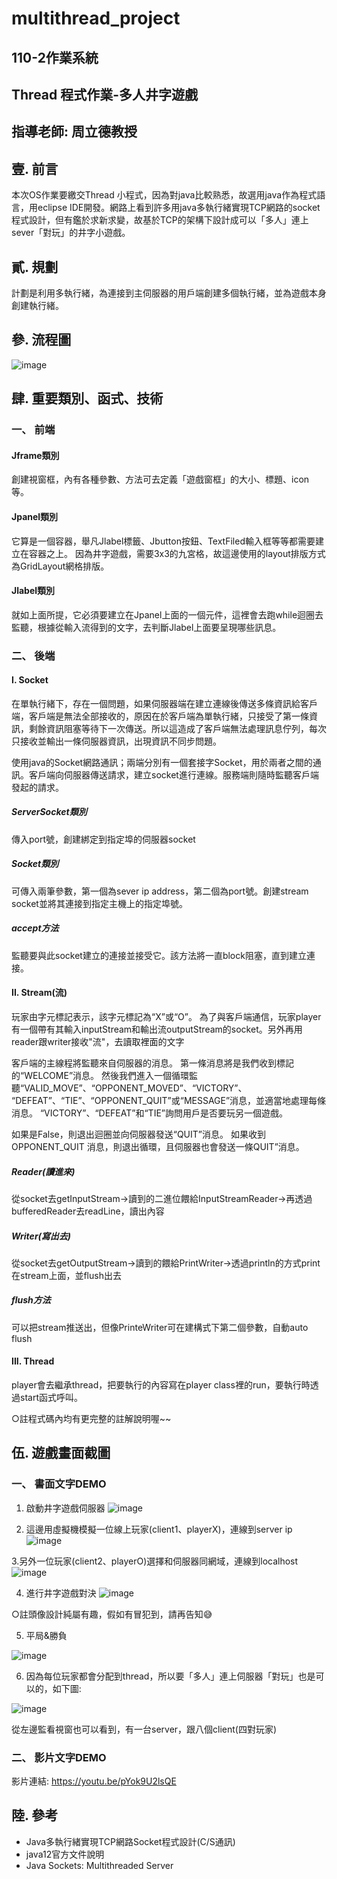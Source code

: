 # multithread_project

## 110-2作業系統
## Thread 程式作業-多人井字遊戲
## 指導老師: 周立德教授

## 壹.	前言
本次OS作業要繳交Thread 小程式，因為對java比較熟悉，故選用java作為程式語言，用eclipse IDE開發。網路上看到許多用java多執行緒實現TCP網路的socket程式設計，但有鑑於求新求變，故基於TCP的架構下設計成可以「多人」連上sever「對玩」的井字小遊戲。

## 貳.	規劃
計劃是利用多執行緒，為連接到主伺服器的用戶端創建多個執行緒，並為遊戲本身創建執行緒。

## 參.	流程圖
![image](https://user-images.githubusercontent.com/92431095/168872986-3979e6d9-7ba6-48a5-ae81-f59647dbd252.png)

## 肆.	重要類別、函式、技術
### 一、	前端
#### Jframe類別
創建視窗框，內有各種參數、方法可去定義「遊戲窗框」的大小、標題、icon等。

#### Jpanel類別
它算是一個容器，舉凡Jlabel標籤、Jbutton按鈕、TextFiled輸入框等等都需要建立在容器之上。
因為井字遊戲，需要3x3的九宮格，故這邊使用的layout排版方式為GridLayout網格排版。

#### Jlabel類別
就如上面所提，它必須要建立在Jpanel上面的一個元件，這裡會去跑while迴圈去監聽，根據從輸入流得到的文字，去判斷Jlabel上面要呈現哪些訊息。


### 二、	後端
#### I.	Socket
在單執行緒下，存在一個問題，如果伺服器端在建立連線後傳送多條資訊給客戶端，客戶端是無法全部接收的，原因在於客戶端為單執行緒，只接受了第一條資訊，剩餘資訊阻塞等待下一次傳送。所以這造成了客戶端無法處理訊息佇列，每次只接收並輸出一條伺服器資訊，出現資訊不同步問題。

使用java的Socket網路通訊；兩端分別有一個套接字Socket，用於兩者之間的通訊。客戶端向伺服器傳送請求，建立socket進行連線。服務端則隨時監聽客戶端發起的請求。

##### ServerSocket類別
傳入port號，創建綁定到指定埠的伺服器socket

##### Socket類別
可傳入兩筆參數，第一個為sever ip address，第二個為port號。創建stream socket並將其連接到指定主機上的指定埠號。

##### accept方法
監聽要與此socket建立的連接並接受它。該方法將一直block阻塞，直到建立連接。

#### II.	Stream(流)
玩家由字元標記表示，該字元標記為“X”或“O”。
為了與客戶端通信，玩家player有一個帶有其輸入inputStream和輸出流outputStream的socket。另外再用reader跟writer接收"流"，去讀取裡面的文字


客戶端的主線程將監聽來自伺服器的消息。
第一條消息將是我們收到標記的“WELCOME”消息。
然後我們進入一個循環監聽“VALID_MOVE”、“OPPONENT_MOVED”、“VICTORY”、 “DEFEAT”、“TIE”、“OPPONENT_QUIT”或“MESSAGE”消息，並適當地處理每條消息。
“VICTORY”、“DEFEAT”和“TIE”詢問用戶是否要玩另一個遊戲。

如果是False，則退出迴圈並向伺服器發送“QUIT”消息。
如果收到 OPPONENT_QUIT 消息，則退出循環，且伺服器也會發送一條QUIT”消息。

##### Reader(讀進來)
從socket去getInputStream->讀到的二進位餵給InputStreamReader->再透過bufferedReader去readLine，讀出內容

##### Writer(寫出去)
從socket去getOutputStream->讀到的餵給PrintWriter->透過println的方式print在stream上面，並flush出去

##### flush方法
可以把stream推送出，但像PrinteWriter可在建構式下第二個參數，自動auto flush

#### III.	Thread
player會去繼承thread，把要執行的內容寫在player class裡的run，要執行時透過start函式呼叫。

○註程式碼內均有更完整的註解說明喔~~

## 伍.	遊戲畫面截圖
### 一、	書面文字DEMO
1. 啟動井字遊戲伺服器
![image](https://user-images.githubusercontent.com/92431095/168874027-44a31178-62fc-4e41-aa6c-a84d8107f7ed.png)

2. 這邊用虛擬機模擬一位線上玩家(client1、playerX)，連線到server ip
![image](https://user-images.githubusercontent.com/92431095/168874103-4a0f8e16-72f2-4819-9edb-98399ceacfcd.png)

3.另外一位玩家(client2、playerO)選擇和伺服器同網域，連線到localhost
![image](https://user-images.githubusercontent.com/92431095/168874135-2d1732ae-b96b-4464-b98c-3c609577bf66.png)

4. 進行井字遊戲對決
![image](https://user-images.githubusercontent.com/92431095/168874209-ee5f5554-46f3-4fc4-b663-62d89f0debae.png)

○註頭像設計純屬有趣，假如有冒犯到，請再告知😅

5. 平局&勝負

![image](https://user-images.githubusercontent.com/92431095/168874453-6974dcd8-4120-42f5-a9c9-48fd1e469a75.png)

6. 因為每位玩家都會分配到thread，所以要「多人」連上伺服器「對玩」也是可以的，如下圖:

![image](https://user-images.githubusercontent.com/92431095/168874647-794e1b87-851a-4663-ba0d-e98b440b241e.png)

從左邊監看視窗也可以看到，有一台server，跟八個client(四對玩家)

### 二、	影片文字DEMO
影片連結: https://youtu.be/pYok9U2lsQE

## 陸.	參考
+ Java多執行緒實現TCP網路Socket程式設計(C/S通訊)
+	java12官方文件說明
+	Java Sockets: Multithreaded Server

 
